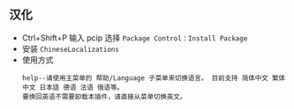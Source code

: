 
## 汉化
- Ctrl+Shift+P 输入 pcip 选择 `Package Control：Install Package`
- 安装 `ChineseLocalizations`
- 使用方式
	```
	help--请使用主菜单的 帮助/Language 子菜单来切换语言。 目前支持 简体中文 繁体中文 日本語 德语 法语 俄语等。 
	要换回英语不需要卸载本插件，请直接从菜单切换英文。
	```
	